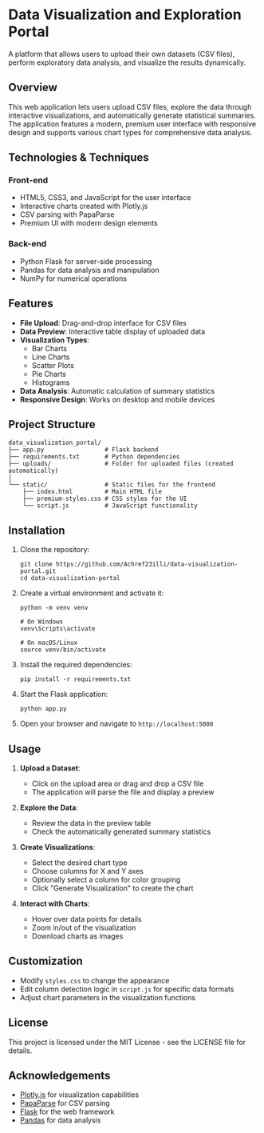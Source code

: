 # Data Visualization and Exploration Portal

A platform that allows users to upload their own datasets (CSV files), perform exploratory data analysis, and visualize the results dynamically.

## Overview

This web application lets users upload CSV files, explore the data through interactive visualizations, and automatically generate statistical summaries. The application features a modern, premium user interface with responsive design and supports various chart types for comprehensive data analysis.

## Technologies & Techniques

### Front-end
- HTML5, CSS3, and JavaScript for the user interface
- Interactive charts created with Plotly.js
- CSV parsing with PapaParse
- Premium UI with modern design elements

### Back-end
- Python Flask for server-side processing
- Pandas for data analysis and manipulation
- NumPy for numerical operations

## Features

- **File Upload**: Drag-and-drop interface for CSV files
- **Data Preview**: Interactive table display of uploaded data
- **Visualization Types**:
  - Bar Charts
  - Line Charts
  - Scatter Plots
  - Pie Charts
  - Histograms
- **Data Analysis**: Automatic calculation of summary statistics
- **Responsive Design**: Works on desktop and mobile devices

## Project Structure

```
data_visualization_portal/
├── app.py                 # Flask backend
├── requirements.txt       # Python dependencies
├── uploads/               # Folder for uploaded files (created automatically)
│
└── static/                # Static files for the frontend
    ├── index.html         # Main HTML file
    ├── premium-styles.css # CSS styles for the UI
    └── script.js          # JavaScript functionality
```

## Installation

1. Clone the repository:
   ```
   git clone https://github.com/Achref23illi/data-visualization-portal.git
   cd data-visualization-portal
   ```

2. Create a virtual environment and activate it:
   ```
   python -m venv venv
   
   # On Windows
   venv\Scripts\activate
   
   # On macOS/Linux
   source venv/bin/activate
   ```

3. Install the required dependencies:
   ```
   pip install -r requirements.txt
   ```

4. Start the Flask application:
   ```
   python app.py
   ```

5. Open your browser and navigate to `http://localhost:5000`

## Usage

1. **Upload a Dataset**:
   - Click on the upload area or drag and drop a CSV file
   - The application will parse the file and display a preview

2. **Explore the Data**:
   - Review the data in the preview table
   - Check the automatically generated summary statistics

3. **Create Visualizations**:
   - Select the desired chart type
   - Choose columns for X and Y axes
   - Optionally select a column for color grouping
   - Click "Generate Visualization" to create the chart

4. **Interact with Charts**:
   - Hover over data points for details
   - Zoom in/out of the visualization
   - Download charts as images

## Customization

- Modify `styles.css` to change the appearance
- Edit column detection logic in `script.js` for specific data formats
- Adjust chart parameters in the visualization functions

## License

This project is licensed under the MIT License - see the LICENSE file for details.

## Acknowledgements

- [Plotly.js](https://plotly.com/javascript/) for visualization capabilities
- [PapaParse](https://www.papaparse.com/) for CSV parsing
- [Flask](https://flask.palletsprojects.com/) for the web framework
- [Pandas](https://pandas.pydata.org/) for data analysis
